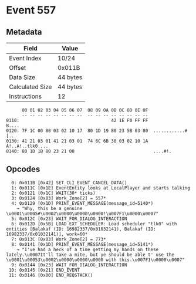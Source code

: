 # Event 557

## Metadata

| Field           | Value    |
|-----------------|----------|
| Event Index     | 10/24    |
| Offset          | 0x011B   |
| Data Size       | 44 bytes |
| Calculated Size | 44 bytes |
| Instructions    | 12       |

```
      00 01 02 03 04 05 06 07  08 09 0A 0B 0C 0D 0E 0F
      -- -- -- -- -- -- -- --  -- -- -- -- -- -- -- --
0110:                                   42 1E F0 FF FF             B....
0120: 7F 1C 00 80 03 02 10 17  80 1D 19 80 23 5B 03 80  ............#[..
0130: 41 21 03 01 41 21 03 01  74 6C 6B 30 03 02 10 1A  A!..A!..tlk0....
0140: 80 1D 1B 80 23 21 00                              ....#!.         
```

## Opcodes

```
  0: 0x011B [0x42] SET_CLI_EVENT_CANCEL_DATA()
  1: 0x011C [0x1E] EventEntity looks at LocalPlayer and starts talking
  2: 0x0121 [0x1C] WAIT(30* ticks)
  3: 0x0124 [0x03] Work_Zone[2] = 557*
  4: 0x0129 [0x1D] PRINT_EVENT_MESSAGE(message_id=5140*)
    → "Why, this be a genuine \u0001\u0005#\u0002\u0000\u0000\u0000!\u007F1\u0000\u0007"
  5: 0x012C [0x23] WAIT_FOR_DIALOG_INTERACTION
  6: 0x012D [0x5B] LOAD_EXT_SCHEDULER: Load scheduler "tlk0" with entities [Balakaf (ID: 16982337/0x01032141), Balakaf (ID: 16982337/0x01032141)], work=60*
  7: 0x013C [0x03] Work_Zone[2] = 773*
  8: 0x0141 [0x1D] PRINT_EVENT_MESSAGE(message_id=5141*)
    → "I've had a heck of a time getting my hands on these lately.\u0007It'll take a mite, but ye should be able t' use the \u0001\u00053\u0002\u0000\u0000\u0000 with this.\u007F1\u0000\u0007"
  9: 0x0144 [0x23] WAIT_FOR_DIALOG_INTERACTION
 10: 0x0145 [0x21] END_EVENT
 11: 0x0146 [0x00] END_REQSTACK()
```
